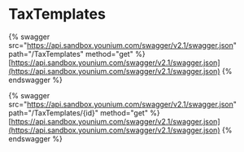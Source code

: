 # TaxTemplates

{% swagger src="https://api.sandbox.younium.com/swagger/v2.1/swagger.json" path="/TaxTemplates" method="get" %}
[https://api.sandbox.younium.com/swagger/v2.1/swagger.json](https://api.sandbox.younium.com/swagger/v2.1/swagger.json)
{% endswagger %}

{% swagger src="https://api.sandbox.younium.com/swagger/v2.1/swagger.json" path="/TaxTemplates/{id}" method="get" %}
[https://api.sandbox.younium.com/swagger/v2.1/swagger.json](https://api.sandbox.younium.com/swagger/v2.1/swagger.json)
{% endswagger %}
